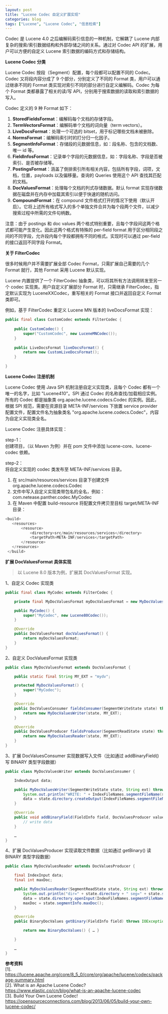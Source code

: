 ```yaml
---
layout: post
title: "Lucene Codec 自定义扩展实现"
categories: blog
tags: ["Lucene", "Lucene Codec", "信息检索"]
---
```


Codec 是 Lucene 4.0 之后编解码索引信息的一种机制，它解耦了 Lucene 内部复杂的搜索/索引数据结构和外部存储之间的关系。通过对 Codec API 的扩展，用户可以方便的自定义 Lucene 索引数据的编码方式和存储结构。

**Lucene Codec 分类**

Lucene Codec 按段（Segment）配置，每个段都可以配置不同的 Codec。Codec 又将段内容分成了 9 个部分，分别定义了不同的 Format 类，用户可以通过继承不同的 Format 类实现对索引不同的部分进行自定义编解码。Codec 为每个 Format 类都暴露了相关的读/写 API，分别用于搜索数据的读取和索引数据的写入。

Codec 定义的 9 种 Format 如下：
1. **StoredFieldsFormat**：编解码每个文档的存储字段。
2. **TermVectorsFormat**：编解码单个文档的词向量（term vectors）。
3. **LiveDocsFormat**：处理一个可选的 bitset，用于标记哪些文档未被删除。
4. **NormsFormat**：编解码索引时的打分归一化因子。
5. **SegmentInfoFormat**：存储段的元数据信息，如：段名称、包含的文档数、唯一 id 等。
6. **FieldInfosFormat**：记录单个字段的元数据信息，如：字段名称、字段是否被索引、是否被存储等。
7. **PostingsFormat**：涵盖了倒排索引所有相关内容，包括所有字段，词项，文档，位置，payloads 以及偏移量。查询的 Queries 使用这个 API 查找其匹配的文档。
8. **DocValuesFormat**：处理每个文档的列式存储数据。默认 format 实现存储数据在磁盘并在内存中加载其索引以便于快速的随机访问。
9. **CompoundFormat**：在 compound 文件格式打开的情况下使用（默认开启）。它将上述所有格式写入的多个单独文件合并为每个段两个文件，以减少搜索过程中所需的文件句柄数。

注意：由于 postings 和 doc values  两个格式特别重要，且每个字段间这两个格式都可能产生变化。因此这两个格式有特殊的 per-field format 用于区分相同段之间的不同字段，允许段内每个字段都拥有不同的格式。实现时可以通过 per-field 的接口返回不同字段 Format。

**关于 FilterCodec**

很多时候用户并不需要扩展全部 Codec Format，只需扩展自己需要的几个 Format 就行，其他 Format 采用 Lucene 默认实现。

Lucene 内置提供了一个 FilterCodec 抽象类，可以将其所有方法调用转发至另一个 codec 实现类。用户自定义扩展部分 Format 时，只需继承 FilterCodec，指定默认实现为 LuceneXXCodec，重写相关的 Format 接口并返回自定义 Format 类即可。

例如，基于 FilterCodec 重定义 Lucene MN 版本的 liveDocsFormat 实现：
```java
public final class CustomCodec extends FilterCodec {
  
    public CustomCodec() {
        super("CustomCodec", new LuceneMNCodec());
    }
  
    public LiveDocsFormat liveDocsFormat() {
        return new CustomLiveDocsFormat();
    }
  
}
```

**Lucene Codec 注册机制**

Lucene Codec 使用 Java SPI 机制注册自定义实现类，且每个 Codec 都有一个唯一的名字，比如 "Lucene410"。SPI 通过 Codec 的名称查找/加载相应实例。所有的 Codec 都是抽象类 org.apache.lucene.codecs.Codec 的实例。因此，根据 SPI 规范，需要在资源目录 META-INF/services 下放置 service provider 配置文件，配置文件名为抽象类名 "org.apache.lucene.codecs.Codec"，内容为自定义实现类全名。

Lucene Codec 注册具体实现：

step-1：  
创建项目，（以 Maven 为例）并在 pom 文件中添加 lucene-core、lucene-codec 依赖。

step-2：  
将自定义实现的 codec 类发布至 META-INF/services 目录。  
1. 在 src/main/resources/services 目录下创建文件 org.apache.lucene.codecs.Codec  
2. 文件中写入自定义实现类带包名的全名，例如：com.netease.panther.codec.MyCodec  
3. 在 Maven 中配置 build-resource 将配置文件拷贝至目标 target/META-INF 目录：

```java
<build>
   <resources>
       <resource>
           <directory>src/main/resources/services</directory>
           <targetPath>META-INF/services</targetPath>
       </resource>
   </resources>
 </build>
```

**扩展 DocValuesFormat 具体实现**

> 以 Lucene 8.0 版本为例，扩展其 DocValuesFormat 实现。

1、自定义 Codec 实现类
```java
public final class MyCodec extends FilterCodec {

    private final MyDocValuesFormat myDocValuesFormat = new MyDocValuesFormat();

    public MyCodec() {
        super("MyCodec", new Lucene80Codec());
    }

    @Override
    public DocValuesFormat docValuesFormat() {
        return myDocValuesFormat;
    }
}
```

2、自定义 DocValuesFormat 实现类
```java
public class MyDocValuesFormat extends DocValuesFormat {

    public static final String MY_EXT = "mydv";

    protected MyDocValuesFormat() {
        super("MyCodec");
    }

    @Override
    public DocValuesConsumer fieldsConsumer(SegmentWriteState state) throws IOException {
        return new MyDocValuesWriter(state, MY_EXT);
    }

    @Override
    public DocValuesProducer fieldsProducer(SegmentReadState state) throws IOException {
        return new MyDocValuesReader(state, MY_EXT);
    }
}
```

3、扩展 DocValuesConsumer 实现数据写入文件（比如通过 addBinaryField() 写 BINARY 类型字段数据）
```java
public class MyDocValuesWriter extends DocValuesConsumer {

    IndexOutput data;

    public MyDocValuesWriter(SegmentWriteState state, String ext) throws IOException {
        System.out.println("WRITE: " + IndexFileNames.segmentFileName(state.segmentInfo.name, state.segmentSuffix, ext) + " " + state.segmentInfo.maxDoc() + " docs");
        data = state.directory.createOutput(IndexFileNames.segmentFileName(state.segmentInfo.name, state.segmentSuffix, ext), state.context);
    }

    @Override
    public void addBinaryField(FieldInfo field, DocValuesProducer valuesProducer) throws IOException {
        // write data
    }

    …
}
```

4、扩展 DocValuesProducer 实现读取文件数据（比如通过 getBinary() 读 BINARY 类型字段数据）
```java
public class MyDocValuesReader extends DocValuesProducer {

    final IndexInput data;
    final int maxDoc;

    public MyDocValuesReader(SegmentReadState state, String ext) throws IOException {
        System.out.println("dir=" + state.directory + " seg=" + state.segmentInfo.name + " file=" + IndexFileNames.segmentFileName(state.segmentInfo.name, state.segmentSuffix, ext));
        data = state.directory.openInput(IndexFileNames.segmentFileName(state.segmentInfo.name, state.segmentSuffix, ext), state.context);
        maxDoc = state.segmentInfo.maxDoc();
    }

    @Override
    public BinaryDocValues getBinary(FieldInfo field) throws IOException {

        return new BinaryDocValues() { … }

    }

    …
}
```

**参考资料**  
[1]. https://lucene.apache.org/core/8_5_0/core/org/apache/lucene/codecs/package-summary.html  
[2]. What is an Apache Lucene Codec? https://www.elastic.co/cn/blog/what-is-an-apache-lucene-codec  
[3]. Build Your Own Lucene Codec! https://opensourceconnections.com/blog/2013/06/05/build-your-own-lucene-codec/
